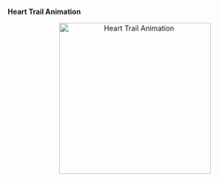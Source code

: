 **Heart Trail Animation**

<div align=center>
<img src="https://user-images.githubusercontent.com/94288727/210132518-9a81de59-dd85-4d9b-9184-5b40c6d6a2fb.png" alt="Heart Trail Animation" style="height:300px;">
</div>
